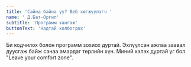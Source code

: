 ```yaml
---
title: 'Сайна байна уу? Веб хөгжүүлэгч '
name: ' Д.Бат-Оргил'
subtitle: 'Программ хангаж'
buttonText: 'Надтай холбогдох'
---
```


Би кодчилох болон программ зохиох дуртай. Эхлүүлсэн ажлаа заавал дуусгаж байж санаа амардаг төрлийн хүн. Миний хэлэх дуртай үг бол "Leave your comfort zone".

